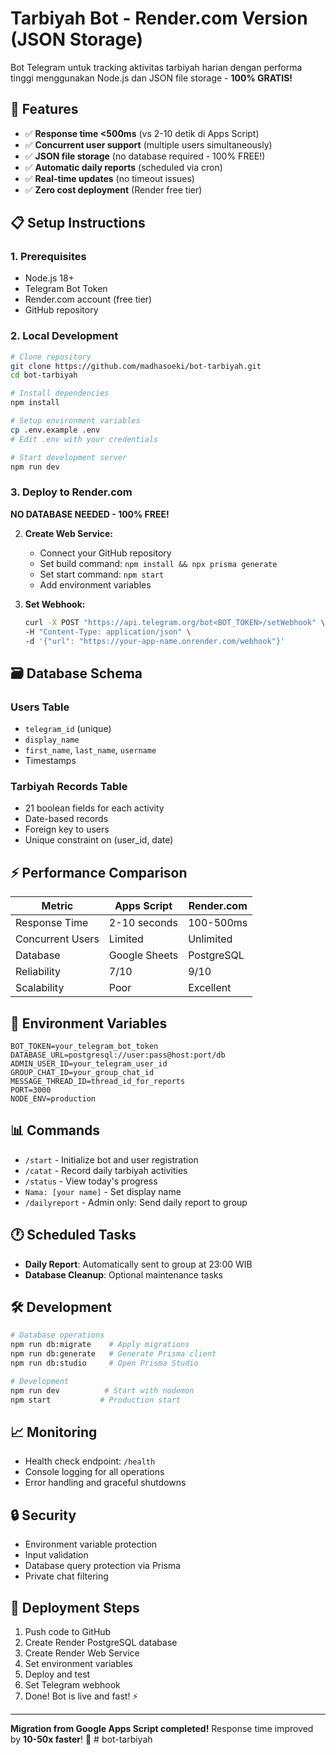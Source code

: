 # Tarbiyah Bot - Render.com Version (JSON Storage)

Bot Telegram untuk tracking aktivitas tarbiyah harian dengan performa tinggi menggunakan Node.js dan JSON file storage - **100% GRATIS!**

## 🚀 Features

- ✅ **Response time <500ms** (vs 2-10 detik di Apps Script)
- ✅ **Concurrent user support** (multiple users simultaneously)  
- ✅ **JSON file storage** (no database required - 100% FREE!)
- ✅ **Automatic daily reports** (scheduled via cron)
- ✅ **Real-time updates** (no timeout issues)
- ✅ **Zero cost deployment** (Render free tier)

## 📋 Setup Instructions

### 1. Prerequisites
- Node.js 18+
- Telegram Bot Token
- Render.com account (free tier)
- GitHub repository

### 2. Local Development

```bash
# Clone repository
git clone https://github.com/madhasoeki/bot-tarbiyah.git
cd bot-tarbiyah

# Install dependencies
npm install

# Setup environment variables
cp .env.example .env
# Edit .env with your credentials

# Start development server
npm run dev
```

### 3. Deploy to Render.com

**NO DATABASE NEEDED - 100% FREE!**

2. **Create Web Service:**
   - Connect your GitHub repository
   - Set build command: `npm install && npx prisma generate`
   - Set start command: `npm start`
   - Add environment variables

3. **Set Webhook:**
   ```bash
   curl -X POST "https://api.telegram.org/bot<BOT_TOKEN>/setWebhook" \
   -H "Content-Type: application/json" \
   -d '{"url": "https://your-app-name.onrender.com/webhook"}'
   ```

## 🗃️ Database Schema

### Users Table
- `telegram_id` (unique)
- `display_name`
- `first_name`, `last_name`, `username`
- Timestamps

### Tarbiyah Records Table
- 21 boolean fields for each activity
- Date-based records
- Foreign key to users
- Unique constraint on (user_id, date)

## ⚡ Performance Comparison

| Metric | Apps Script | Render.com |
|--------|-------------|------------|
| Response Time | 2-10 seconds | 100-500ms |
| Concurrent Users | Limited | Unlimited |
| Database | Google Sheets | PostgreSQL |
| Reliability | 7/10 | 9/10 |
| Scalability | Poor | Excellent |

## 🔧 Environment Variables

```env
BOT_TOKEN=your_telegram_bot_token
DATABASE_URL=postgresql://user:pass@host:port/db
ADMIN_USER_ID=your_telegram_user_id
GROUP_CHAT_ID=your_group_chat_id
MESSAGE_THREAD_ID=thread_id_for_reports
PORT=3000
NODE_ENV=production
```

## 📊 Commands

- `/start` - Initialize bot and user registration
- `/catat` - Record daily tarbiyah activities
- `/status` - View today's progress
- `Nama: [your name]` - Set display name
- `/dailyreport` - Admin only: Send daily report to group

## 🕐 Scheduled Tasks

- **Daily Report**: Automatically sent to group at 23:00 WIB
- **Database Cleanup**: Optional maintenance tasks

## 🛠️ Development

```bash
# Database operations
npm run db:migrate    # Apply migrations
npm run db:generate   # Generate Prisma client
npm run db:studio     # Open Prisma Studio

# Development
npm run dev          # Start with nodemon
npm start           # Production start
```

## 📈 Monitoring

- Health check endpoint: `/health`
- Console logging for all operations
- Error handling and graceful shutdowns

## 🔒 Security

- Environment variable protection
- Input validation
- Database query protection via Prisma
- Private chat filtering

## 🚀 Deployment Steps

1. Push code to GitHub
2. Create Render PostgreSQL database
3. Create Render Web Service
4. Set environment variables
5. Deploy and test
6. Set Telegram webhook
7. Done! Bot is live and fast! ⚡

---

**Migration from Google Apps Script completed!** 
Response time improved by **10-50x faster**! 🎯
#   b o t - t a r b i y a h 
 
 